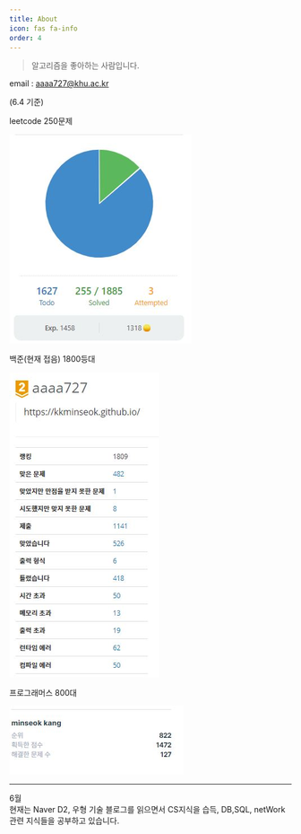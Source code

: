 ```yaml
---
title: About
icon: fas fa-info
order: 4
---
```



> 알고리즘을 좋아하는 사람입니다.


email : aaaa727@khu.ac.kr


(6.4 기준)

leetcode 250문제

![](/assets/img/sample/0604leetcode.JPG)  


백준(현재 접음) 1800등대

![](/assets/img/sample/0524baekjoon.JPG)  

프로그래머스 800대

![](/assets/img/sample/0604programmers.JPG)


----

6월  
현재는 Naver D2, 우형 기술 블로그를 읽으면서 CS지식을 습득, DB,SQL, netWork관련 지식들을 공부하고 있습니다.

